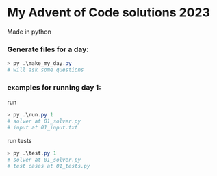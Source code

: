 # My Advent of Code solutions 2023

Made in python

### Generate files for a day:

```powershell
> py .\make_my_day.py
# will ask some questions
```

### examples for running day 1:

run

```powershell
> py .\run.py 1
# solver at 01_solver.py
# input at 01_input.txt
```

run tests

```powershell
> py .\test.py 1
# solver at 01_solver.py
# test cases at 01_tests.py
```

